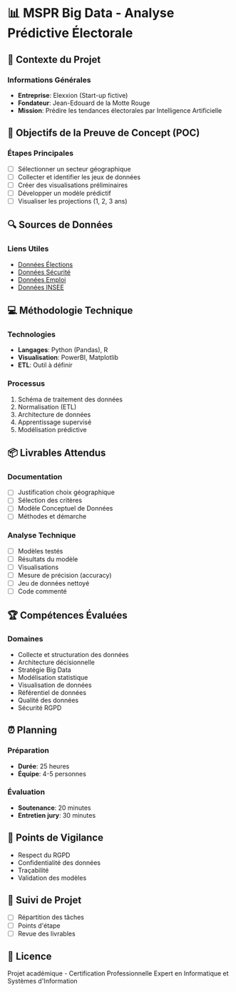# 📊 MSPR Big Data - Analyse Prédictive Électorale

## 🏢 Contexte du Projet

### Informations Générales
- **Entreprise**: Elexxion (Start-up fictive)
- **Fondateur**: Jean-Edouard de la Motte Rouge
- **Mission**: Prédire les tendances électorales par Intelligence Artificielle

## 🎯 Objectifs de la Preuve de Concept (POC)

### Étapes Principales
- [ ] Sélectionner un secteur géographique
- [ ] Collecter et identifier les jeux de données
- [ ] Créer des visualisations préliminaires
- [ ] Développer un modèle prédictif
- [ ] Visualiser les projections (1, 2, 3 ans)

## 🔍 Sources de Données

### Liens Utiles
- [Données Élections](https://www.data.gouv.fr/fr/pages/donnees-des-elections/)
- [Données Sécurité](https://www.data.gouv.fr/fr/pages/donnees-securite/)
- [Données Emploi](https://www.data.gouv.fr/fr/pages/donnees-emploi/)
- [Données INSEE](https://www.data.gouv.fr/fr/organizations/institut-national-de-la-statistique-et-des-etudes-economiques-insee/)

## 💻 Méthodologie Technique

### Technologies
- **Langages**: Python (Pandas), R
- **Visualisation**: PowerBI, Matplotlib
- **ETL**: Outil à définir

### Processus
1. Schéma de traitement des données
2. Normalisation (ETL)
3. Architecture de données
4. Apprentissage supervisé
5. Modélisation prédictive

## 📦 Livrables Attendus

### Documentation
- [ ] Justification choix géographique
- [ ] Sélection des critères
- [ ] Modèle Conceptuel de Données
- [ ] Méthodes et démarche

### Analyse Technique
- [ ] Modèles testés
- [ ] Résultats du modèle
- [ ] Visualisations
- [ ] Mesure de précision (accuracy)
- [ ] Jeu de données nettoyé
- [ ] Code commenté

## 🏆 Compétences Évaluées

### Domaines
- Collecte et structuration des données
- Architecture décisionnelle
- Stratégie Big Data
- Modélisation statistique
- Visualisation de données
- Référentiel de données
- Qualité des données
- Sécurité RGPD

## ⏰ Planning

### Préparation
- **Durée**: 25 heures
- **Équipe**: 4-5 personnes

### Évaluation
- **Soutenance**: 20 minutes
- **Entretien jury**: 30 minutes

## 🚨 Points de Vigilance
- Respect du RGPD
- Confidentialité des données
- Traçabilité
- Validation des modèles

## 📝 Suivi de Projet
- [ ] Répartition des tâches
- [ ] Points d'étape
- [ ] Revue des livrables

## 📄 Licence
Projet académique - Certification Professionnelle Expert en Informatique et Systèmes d'Information
